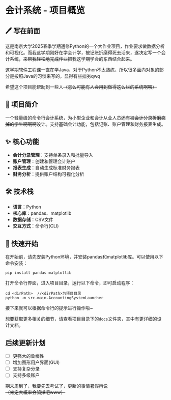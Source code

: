 # 会计系统 - 项目概览

## 🖊 写在前面
这是南京大学2025春季学期通修Python的一个大作业项目，作业要求做数据分析和可视化。而我这学期刚好在学会计学，被记账折磨得死去活来，遂决定写一个会计系统，~~来帮我轻松地完成作业~~把我这学期学会的东西结合起来。

这学期软件工程课一直在学Java，对于Python不太熟练，所以很多面向对象的部分是按照Java的习惯来写的，显得有些拙劣qwq

希望这个项目能帮助到一些人<del>（怎么可能有人会用到做得这么烂的系统啊喂）<del>





## 📌 项目简介
一个轻量级的命令行会计系统，为小型企业和会计从业人员~~还有被会计分录折磨疯掉的学生啊啊啊~~设计。支持基础会计功能，包括记账、账户管理和财务报表生成。

## ✨ 核心功能
- **会计分录管理**：支持单条录入和批量导入
- **账户管理**：创建和管理会计账户
- **报表生成**：自动生成标准财务报表
- **财务分析**：提供账户结构可视化分析

## 🛠️ 技术栈
- **语言**：Python
- **核心库**：pandas、matplotlib
- **数据存储**：CSV文件
- **交互方式**：命令行(CLI)

## 🚀 快速开始
在开始前，请先安装Python环境，并安装pandas和matplotlib库。可以使用以下命令安装：
```commandline
pip install pandas matplotlib
```

打开命令行界面，进入项目目录，运行以下命令，即可启动程序：
```commandline
cd <dirPath>  //<dirPath>为项目目录
python -m src.main.AccountingSystemLauncher
```
接下来就可以根据命令行的提示进行操作啦~

想要获取更多相关的细节，请查看项目目录下的`docs`文件夹，其中有更详细的设计文档。

## 后续更新计划
- [ ] 更强大的鲁棒性
- [ ] 增加图形用户界面(GUI)
- [ ] 支持复杂分录
- [ ] 支持多级账户

期末周到了，我要先去考试了，更新的事情暑假再说<del>（肯定大概率会鸽掉吧www）</del>